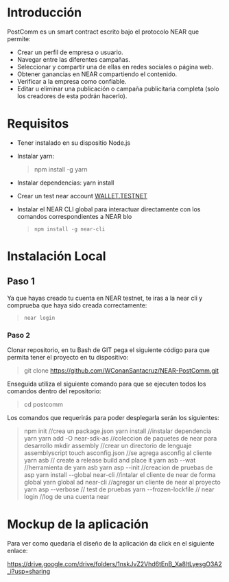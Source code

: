 # Introducción

PostComm es un smart contract escrito bajo el protocolo NEAR que permite:

* Crear un perfil de empresa o usuario. 
* Navegar entre las diferentes campañas.
* Seleccionar y compartir una de ellas en redes sociales o página web.
* Obtener ganancias en NEAR compartiendo el contenido.
* Verificar a la empresa como confiable.
* Editar u eliminar una publicación o campaña publicitaria completa (solo los   creadores de esta podrán hacerlo).



# Requisitos

- Tener instalado en su dispositio Node.js

- Instalar yarn:

  > npm install -g yarn

- Instalar dependencias: yarn install

- Crear un test near account [WALLET.TESTNET](https://wallet.testnet.near.org/)

- Instalar el NEAR CLI global para interactuar directamente con los comandos correspondientes a NEAR blo

  > ```
  > npm install -g near-cli
  > ```

# Instalación Local 

## Paso 1

Ya que hayas creado tu cuenta en NEAR testnet, te iras a la near cli y comprueba que haya sido creada correctamente:

> ```
> near login
> ```

### Paso 2

Clonar repositorio, en tu Bash de GIT pega el siguiente código para que permita tener el proyecto en tu dispositivo:

> git clone https://github.com/WConanSantacruz/NEAR-PostComm.git 

Enseguida utiliza el siguiente comando para que se ejecuten todos los comandos dentro del repositorio:

> cd postcomm

Los comandos que requerirás para poder desplegarla serán los siguientes:

> npm init //crea un package.json 
> yarn install //instalar dependencia yarn
> yarn add -O near-sdk-as //coleccion de paquetes de near para desarrollo
> mkdir assembly    //crear un directorio de lenguaje assemblyscript
> touch asconfig.json   //se agrega asconfig al cliente
> yarn asb // create a release build and place it
> yarn asb --wat //herramienta de yarn asb
> yarn asp --init //creacion de pruebas de asp
> yarn install --global near-cli //intalar el cliente de near de forma global
> yarn global ad near-cli //agregar un cliente de near al proyecto
> yarn asp --verbose // test de pruebas
> yarn --frozen-lockfile //
> near login //log de una cuenta near




# Mockup de la aplicación

Para ver como quedaría el diseño de la aplicación da click en el siguiente enlace:

https://drive.google.com/drive/folders/1nskJvZ2Vhd6tEnB_Xa8ltLyesgO3A2_i?usp=sharing
